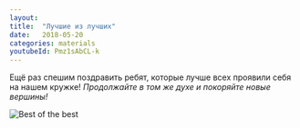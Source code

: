 ```yaml
---
layout: 
title:  "Лучшие из лучших"
date:   2018-05-20
categories: materials 
youtubeId: Pmz1sAbCL-k
---
```


Ещё раз спешим поздравить ребят, которые лучше всех проявили себя на нашем кружке! *Продолжайте в том же духе и покоряйте новые вершины!*

<img src="https://raw.githubusercontent.com/appdatascience/appdatascience.github.io/master/materials/_posts/eaHJmmVqOiI.jpg" alt="Best of the best">